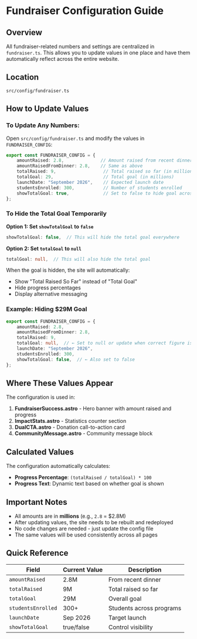 # Fundraiser Configuration Guide

## Overview
All fundraiser-related numbers and settings are centralized in `fundraiser.ts`. This allows you to update values in one place and have them automatically reflect across the entire website.

## Location
`src/config/fundraiser.ts`

## How to Update Values

### To Update Any Numbers:
Open `src/config/fundraiser.ts` and modify the values in `FUNDRAISER_CONFIG`:

```typescript
export const FUNDRAISER_CONFIG = {
    amountRaised: 2.8,              // Amount raised from recent dinner (in millions)
    amountRaisedFromDinner: 2.8,    // Same as above
    totalRaised: 9,                  // Total raised so far (in millions)
    totalGoal: 29,                   // Total goal (in millions)
    launchDate: "September 2026",    // Expected launch date
    studentsEnrolled: 300,           // Number of students enrolled
    showTotalGoal: true,             // Set to false to hide goal across site
};
```

### To Hide the Total Goal Temporarily

**Option 1: Set `showTotalGoal` to `false`**
```typescript
showTotalGoal: false,  // This will hide the total goal everywhere
```

**Option 2: Set `totalGoal` to `null`**
```typescript
totalGoal: null,  // This will also hide the total goal
```

When the goal is hidden, the site will automatically:
- Show "Total Raised So Far" instead of "Total Goal"
- Hide progress percentages
- Display alternative messaging

### Example: Hiding $29M Goal

```typescript
export const FUNDRAISER_CONFIG = {
    amountRaised: 2.8,
    amountRaisedFromDinner: 2.8,
    totalRaised: 9,
    totalGoal: null,  // ← Set to null or update when correct figure is confirmed
    launchDate: "September 2026",
    studentsEnrolled: 300,
    showTotalGoal: false,  // ← Also set to false
};
```

## Where These Values Appear

The configuration is used in:
1. **FundraiserSuccess.astro** - Hero banner with amount raised and progress
2. **ImpactStats.astro** - Statistics counter section
3. **DualCTA.astro** - Donation call-to-action card
4. **CommunityMessage.astro** - Community message block

## Calculated Values

The configuration automatically calculates:
- **Progress Percentage**: `(totalRaised / totalGoal) * 100`
- **Progress Text**: Dynamic text based on whether goal is shown

## Important Notes

- All amounts are in **millions** (e.g., `2.8` = $2.8M)
- After updating values, the site needs to be rebuilt and redeployed
- No code changes are needed - just update the config file
- The same values will be used consistently across all pages

## Quick Reference

| Field | Current Value | Description |
|-------|---------------|-------------|
| `amountRaised` | 2.8M | From recent dinner |
| `totalRaised` | 9M | Total raised so far |
| `totalGoal` | 29M | Overall goal |
| `studentsEnrolled` | 300+ | Students across programs |
| `launchDate` | Sep 2026 | Target launch |
| `showTotalGoal` | true/false | Control visibility |
